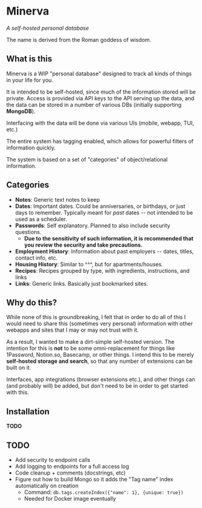 # Minerva

_A self-hosted personal database_

The name is derived from the Roman goddess of wisdom.

## What is this

Minerva is a WIP "personal database" designed to track all kinds of things in your life for you.

It is intended to be self-hosted, since much of the information stored will be private.
Access is provided via API keys to the API serving up the data, and the data can be stored in
a number of various DBs (initially supporting **MongoDB**).

Interfacing with the data will be done via various UIs (mobile, webapp, TUI, etc.)

The entire system has tagging enabled, which allows for powerful filters of information quickly.

The system is based on a set of "categories" of object/relational information.

## Categories

- **Notes**:  Generic text notes to keep
- **Dates**:  Important dates.  Could be anniversaries, or birthdays, or just days to remember.  Typically meant for _past_ dates -- not intended to be used as a scheduler.
- **Passwords**:  Self explanatory.  Planned to also include security questions.
  - **Due to the sensitivity of such information, it is recommended that you review the security and take precautions.**
- **Employment History**:  Information about past employers -- dates, titles, contact info, etc.
- **Housing History**:  Similar to ^^^, but for apartments/houses.
- **Recipes**:  Recipes grouped by type, with ingredients, instructions, and links
- **Links**:  Generic links.  Basically just bookmarked sites.

## Why do this?

While none of this is groundbreaking, I felt that in order to do all of this I would need to share this (sometimes very personal) information with other webapps and sites that I may or may not trust with it.

As a result, I wanted to make a dirt-simple self-hosted version.  The intention for this is **not** to be some omni-replacement for things like 1Password, Notion.so, Basecamp, or other things.  I intend this to be merely **self-hosted storage and search**, so that any number of extensions can be built on it.

Interfaces, app integrations (browser extensions etc.), and other things can (and probably will) be added, but don't need to be in order to get started with this.

## Installation

**TODO**

## TODO

- Add security to endpoint calls
- Add logging to endpoints for a full access log
- Code cleanup + comments (docstrings, etc)
- Figure out how to build Mongo so it adds the "Tag name" index automatically on creation
  - Command:  `db.tags.createIndex({"name": 1}, {unique: true})`
  - Needed for Docker image eventually